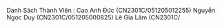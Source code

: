 Danh Sách Thành Viên :
Cao Anh Đức (CN2301C/051205012255) 
Nguyễn Ngọc Duy (CN2301C/051205000825)
Lê Gia Lâm (CN2301C/
